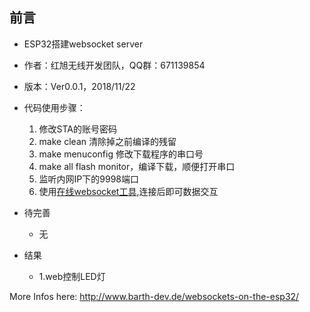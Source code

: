 ## 前言
- ESP32搭建websocket server
- 作者：红旭无线开发团队，QQ群：671139854
- 版本：Ver0.0.1，2018/11/22


- 代码使用步骤：
    1. 修改STA的账号密码
    2. make clean 清除掉之前编译的残留
    3. make menuconfig 修改下载程序的串口号
    4. make all flash monitor，编译下载，顺便打开串口
    5. 监听内网IP下的9998端口
    6. 使用[在线websocket工具](http://www.blue-zero.com/WebSocket/),连接后即可数据交互
    
- 待完善
    - 无
    
- 结果
    - 1.web控制LED灯

More Infos here:
http://www.barth-dev.de/websockets-on-the-esp32/

